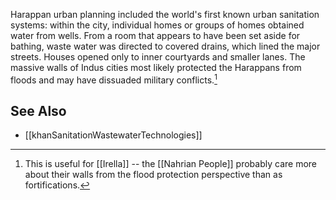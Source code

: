 Harappan urban planning included the world's first known urban sanitation systems: within the city, individual homes or groups of homes obtained water from wells. From a room that appears to have been set aside for bathing, waste water was directed to covered drains, which lined the major streets. Houses opened only to inner courtyards and smaller lanes. The massive walls of Indus cities most likely protected the Harappans from floods and may have dissuaded military conflicts.[^infrastructure] 

[^infrastructure]: This is useful for [[Irella]] -- the [[Nahrian People]] probably care more about their walls from the flood protection perspective than as fortifications.
	
## See Also
- [[khanSanitationWastewaterTechnologies]]